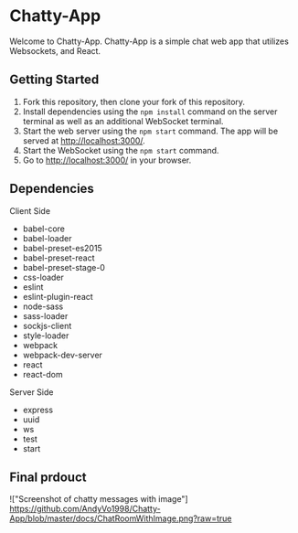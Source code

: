 # Chatty-App

Welcome to Chatty-App. Chatty-App is a simple chat web app that utilizes Websockets, and React.

## Getting Started

1. Fork this repository, then clone your fork of this repository.
2. Install dependencies using the `npm install` command on the server terminal as well as an additional WebSocket terminal.
3. Start the web server using the `npm start` command. The app will be served at <http://localhost:3000/>.
4. Start the WebSocket using the `npm start` command.
5. Go to <http://localhost:3000/> in your browser.

## Dependencies

Client Side
  - babel-core
  - babel-loader
  - babel-preset-es2015
  - babel-preset-react
  - babel-preset-stage-0
  - css-loader
  - eslint
  - eslint-plugin-react
  - node-sass
  - sass-loader
  - sockjs-client
  - style-loader
  - webpack
  - webpack-dev-server
  - react
  - react-dom

Server Side
  - express
  - uuid
  - ws
  - test
  - start

## Final prdouct

!["Screenshot of chatty messages with image"] https://github.com/AndyVo1998/Chatty-App/blob/master/docs/ChatRoomWithImage.png?raw=true